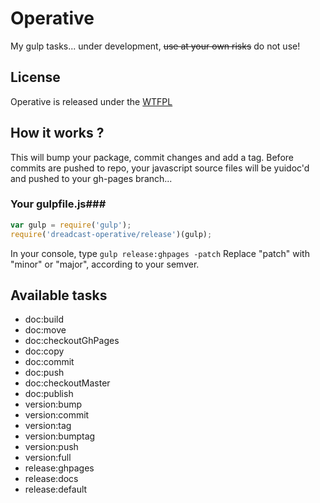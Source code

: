 Operative
======

My gulp tasks... under development, ~~use at your own risks~~ do not use!

## License ##

Operative is released under the [WTFPL](http://www.wtfpl.net/txt/copying/)

## How it works ? ##

This will bump your package, commit changes and add a tag.
Before commits are pushed to repo, your javascript source files will be yuidoc'd and pushed to your gh-pages branch...

### Your gulpfile.js###

```javascript
var gulp = require('gulp');
require('dreadcast-operative/release')(gulp);
```

In your console, type `gulp release:ghpages -patch`
Replace "patch" with "minor" or "major", according to your semver.


## Available tasks ##

* doc:build
* doc:move
* doc:checkoutGhPages
* doc:copy
* doc:commit
* doc:push
* doc:checkoutMaster
* doc:publish
* version:bump
* version:commit
* version:tag
* version:bumptag
* version:push
* version:full
* release:ghpages
* release:docs
* release:default

